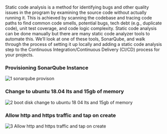 Static code analysis is a method for identifying bugs and other quality issues in the program by examining the source code without actually running it. This is achieved by scanning the codebase and tracing code paths to find common code smells, potential bugs, tech debt (e.g., duplicate code), unit test coverage, and code logic complexity. Static code analysis can be done manually but there are many static code analyzer tools to automate this. We’ll look at one of these tools, SonarQube, and walk through the process of setting it up locally and adding a static code analysis step to the Continuous Integration/Continuous Delivery (CI/CD) process for your projects.

### Provisioning SonarQube Instance

![1 sonarqube provison](https://user-images.githubusercontent.com/58173938/206370112-a27858e0-d295-4914-b2fb-b287ee9bfa6e.png)

### Change to ubuntu 18.04 lts and 15gb of memory

![2 boot disk change to ubuntu 18 04 lts and 15gb of memory](https://user-images.githubusercontent.com/58173938/206370300-edae2b86-8109-4e75-8cfc-8394609b5512.png)

### Allow http and https traffic and tap on create

![3 Allow http and https traffic and tap on create](https://user-images.githubusercontent.com/58173938/206370409-a437a2d9-4e09-43b0-8339-957866057a9d.png)


